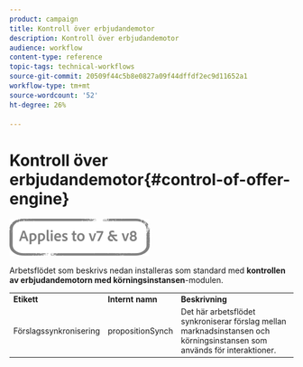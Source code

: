 ```yaml
---
product: campaign
title: Kontroll över erbjudandemotor
description: Kontroll över erbjudandemotor
audience: workflow
content-type: reference
topic-tags: technical-workflows
source-git-commit: 20509f44c5b8e0827a09f44dffdf2ec9d11652a1
workflow-type: tm+mt
source-wordcount: '52'
ht-degree: 26%

---
```



# Kontroll över erbjudandemotor{#control-of-offer-engine}

![](../../assets/common.svg)

Arbetsflödet som beskrivs nedan installeras som standard med **kontrollen av erbjudandemotorn med körningsinstansen**-modulen.

<table> 
 <tbody> 
  <tr> 
   <td> <strong>Etikett</strong><br /> </td> 
   <td> <strong>Internt namn</strong><br /> </td> 
   <td> <strong>Beskrivning</strong><br /> </td> 
  </tr> 
  <tr> 
   <td> <span class="uicontrol">Förslagssynkronisering</span> <br /> </td> 
   <td> <span class="uicontrol">propositionSynch</span> <br /> </td> 
   <td> Det här arbetsflödet synkroniserar förslag mellan marknadsinstansen och körningsinstansen som används för interaktioner.<br /> </td> 
  </tr> 
 </tbody> 
</table>

